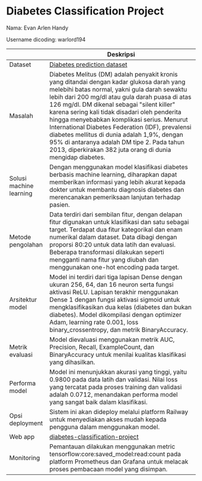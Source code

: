# Diabetes Classification Project

Nama: Evan Arlen Handy

Username dicoding: warlord194

| | Deskripsi |
| ----------- | ----------- |
| Dataset | [Diabetes prediction dataset](https://www.kaggle.com/) |
| Masalah | Diabetes Melitus (DM) adalah penyakit kronis yang ditandai dengan kadar glukosa darah yang melebihi batas normal, yakni gula darah sewaktu lebih dari 200 mg/dl atau gula darah puasa di atas 126 mg/dl. DM dikenal sebagai "silent killer" karena sering kali tidak disadari oleh penderita hingga menyebabkan komplikasi serius. Menurut International Diabetes Federation (IDF), prevalensi diabetes mellitus di dunia adalah 1,9%, dengan 95% di antaranya adalah DM tipe 2. Pada tahun 2013, diperkirakan 382 juta orang di dunia mengidap diabetes. |
| Solusi machine learning | Dengan menggunakan model klasifikasi diabetes berbasis machine learning, diharapkan dapat memberikan informasi yang lebih akurat kepada dokter untuk membantu diagnosis diabetes dan merencanakan pemeriksaan lanjutan terhadap pasien. |
| Metode pengolahan | Data terdiri dari sembilan fitur, dengan delapan fitur digunakan untuk klasifikasi dan satu sebagai target. Terdapat dua fitur kategorikal dan enam numerikal dalam dataset. Data dibagi dengan proporsi 80:20 untuk data latih dan evaluasi. Beberapa transformasi dilakukan seperti mengganti nama fitur yang diubah dan menggunakan one-hot encoding pada target. |
| Arsitektur model | Model ini terdiri dari tiga lapisan Dense dengan ukuran 256, 64, dan 16 neuron serta fungsi aktivasi ReLU. Lapisan terakhir menggunakan Dense 1 dengan fungsi aktivasi sigmoid untuk mengklasifikasikan dua kelas (diabetes dan bukan diabetes). Model dikompilasi dengan optimizer Adam, learning rate 0.001, loss binary_crossentropy, dan metrik BinaryAccuracy. |
| Metrik evaluasi | Model dievaluasi menggunakan metrik AUC, Precision, Recall, ExampleCount, dan BinaryAccuracy untuk menilai kualitas klasifikasi yang dihasilkan. |
| Performa model | Model ini menunjukkan akurasi yang tinggi, yaitu 0.9800 pada data latih dan validasi. Nilai loss yang tercatat pada proses training dan validasi adalah 0.0712, menandakan performa model yang sangat baik dalam klasifikasi. |
| Opsi deployment | Sistem ini akan dideploy melalui platform Railway untuk menyediakan akses mudah kepada pengguna dalam menggunakan model. |
| Web app | [diabetes-classification-project](https://diabetes-ops-production.up.railway.app/v1/models/diabetes-classification-model/metadata) |
| Monitoring | Pemantauan dilakukan menggunakan metric tensorflow:core:saved_model:read:count pada platform Prometheus dan Grafana untuk melacak proses pembacaan model yang disimpan.|
